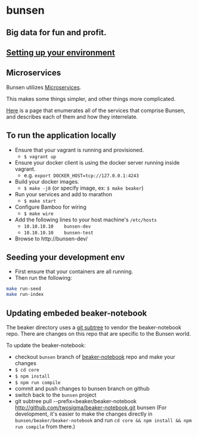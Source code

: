 bunsen
======

## Big data for fun and profit.

## [Setting up your environment](docs/setting-up-your-environment.md)

## Microservices

Bunsen utilizes
[Microservices](http://martinfowler.com/articles/microservices.html).

This makes some things simpler, and other things more complicated.

[Here](docs/services/index.md) is a page that enumerates all of the services that comprise Bunsen, and
describes each of them and how they interrelate.

## To run the application locally
  * Ensure that your vagrant is running and provisioned.
    * `$ vagrant up`
  * Ensure your docker client is using the docker server running inside vagrant.
    * e.g. `export DOCKER_HOST=tcp://127.0.0.1:4243`
  * Build your docker images.
    * `$ make -j8` (or specify image, ex: `$ make beaker`)
  * Run your services and add to marathon
    * `$ make start`
  * Configure Bamboo for wiring
    * `$ make wire`
  * Add the following lines to your host machine's `/etc/hosts`
    * `10.10.10.10    bunsen-dev`
    * `10.10.10.10    bunsen-test`
  * Browse to http://bunsen-dev/

## Seeding your development env

* First ensure that your containers are all running.
* Then run the following:

```bash
make run-seed
make run-index
```

## Updating embeded beaker-notebook

The beaker directory uses a [git subtree](https://github.com/git/git/blob/master/contrib/subtree/git-subtree.txt) to vendor the beaker-notebook repo. There are changes on this repo that are specific to the Bunsen world.

To update the beaker-notebook:
  * checkout `bunsen` branch of [beaker-notebook](http://github.com/twosigma/beaker-notebook.git) repo and make your changes
  * `$ cd core`
  * `$ npm install`
  * `$ npm run compile`
  * commit and push changes to bunsen branch on github
  * switch back to the `bunsen` project
  * git subtree pull --prefix=beaker/beaker-notebook http://github.com/twosigma/beaker-notebook.git bunsen
(For development, it's easier to make the changes directly in `bunsen/beaker/beaker-notebook` and run `cd core && npm install && npm run compile` from there.)
